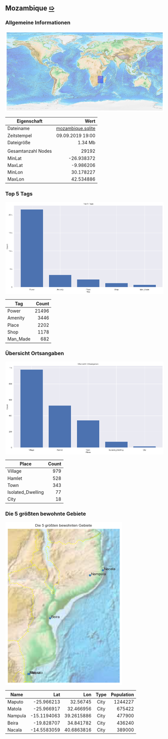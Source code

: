 ## Mozambique [&#10159;](mozambique.sqlite)

### Allgemeine Informationen

![Overview](./Images/mozambique_overview.png)

|Eigenschaft|Wert|
|-|-:|
Dateiname|[mozambique.sqlite](mozambique.sqlite)|
Zeitstempel|09.09.2019 19:00|
Dateigr&ouml;&szlig;e|1.34 Mb|
|||
Gesamtanzahl Nodes|29192|
|MinLat|-26.938372|
|MaxLat|-9.986206|
|MinLon|30.178227|
|MaxLon|42.534886|

### Top 5 Tags

![Tags](./Images/mozambique_tags.png)

|Tag|Count|
|-|-:|
|Power|21496|
|Amenity|3446|
|Place|2202|
|Shop|1178|
|Man_Made|682|

### &Uuml;bersicht Ortsangaben

![Places](./Images/mozambique_places.png)

|Place|Count|
|-|-:|
|Village|979|
|Hamlet|528|
|Town|343|
|Isolated_Dwelling|77|
|City|18|

### Die 5 gr&ouml;&szlig;ten bewohnte Gebiete

![Places](./Images/mozambique_topplaces.png)

|Name|Lat|Lon|Type|Population|
|----|--:|--:|:--:|---------:|
|Maputo|-25.966213|32.56745|City|1244227|
|Matola|-25.966917|32.466956|City|675422|
|Nampula|-15.1194063|39.2615886|City|477900|
|Beira|-19.828707|34.841782|City|436240|
|Nacala|-14.5583059|40.6863816|City|389000|
